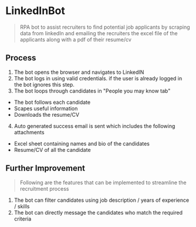 # LinkedInBot
> RPA bot to assist recruiters to find potential job applicants by scraping data from linkedIn and emailing the recruiters the excel file of the applicants along with a pdf of their resume/cv

## Process
1. The bot opens the browser and navigates to LinkedIN
2. The bot logs in using valid credentials. if the user is already logged in the bot ignores this step.
3. The bot loops through candidates in "People you may know tab"
- The bot follows each candidate
- Scapes useful information
- Downloads the resume/CV
4. Auto generated success email is sent which includes the following attachments
- Excel sheet containing names and bio of the candidates
- Resume/CV of all the candidate 

## Further Improvement
> Following are the features that can be implemented to streamline the recruitment process
1. The bot can filter candidates using job description / years of experience / skills
2. The bot can directly message the candidates who match the required criteria
